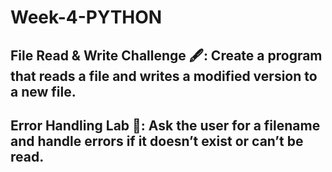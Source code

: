 # Week-4-PYTHON
## File Read & Write Challenge 🖋️: Create a program that reads a file and writes a modified version to a new file.

## Error Handling Lab 🧪: Ask the user for a filename and handle errors if it doesn’t exist or can’t be read.

